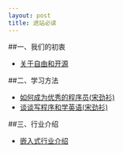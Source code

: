 ```yaml
---
layout: post
title: 进站必读
---
```

##一、我们的初衷
<ul>
<li> <a href="./1.html">关于自由和开源</a></li>
</ul>
##二、学习方法
<ul>
<li><a href="./2.html">如何成为优秀的程序员(宋劲衫)</a></li>
<li><a href="./3.html">谈谈写程序和学英语(宋劲衫)</a></li>
</ul>
##三、行业介绍
<ul>
<li><a href="./4.html">嵌入式行业介绍</a></li>
</ul>
